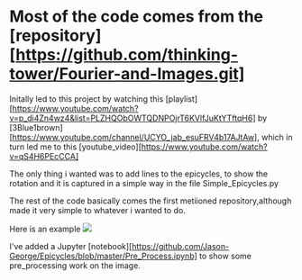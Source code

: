 # Most of the code comes from the [repository] [https://github.com/thinking-tower/Fourier-and-Images.git]

Initally led to this project by watching this [playlist][https://www.youtube.com/watch?v=p_di4Zn4wz4&list=PLZHQObOWTQDNPOjrT6KVlfJuKtYTftqH6] by [3Blue1brown][https://www.youtube.com/channel/UCYO_jab_esuFRV4b17AJtAw], which in turn led me to this [youtube_video][https://www.youtube.com/watch?v=qS4H6PEcCCA]

The only thing i wanted was to add lines to the epicycles, to show the rotation and it is captured in a simple way in the file Simple_Epicycles.py

The rest of the code basically comes the first metiioned repository,although made it very simple to whatever i wanted to do.

Here is an example
![](https://github.com/Jason-George/Epicycles/blob/master/Examples_GIF/Lily.gif)

I've added a Jupyter [notebook][https://github.com/Jason-George/Epicycles/blob/master/Pre_Process.ipynb] to show some pre_processing work on the image.
